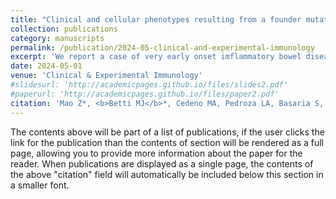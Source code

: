```yaml
---
title: "Clinical and cellular phenotypes resulting from a founder mutation in IL10RB"
collection: publications
category: manuscripts
permalink: /publication/2024-05-clinical-and-experimental-immunology
excerpt: 'We report a case of very early onset imflammatory bowel disease (VEOIBD) caused by a novel homozygous loss of function mutation in IL10RB. We use cytometry by time-of-flight with a broad panel of antibodies to interrogate the immunophenotype of this patient and detect reduced frequencies of CD4 and CD8 T cells with additional defects in some populations of T helper cells, innate-like T cells, and memory B cells. Finally, we identify the patient’s mutation as a founder allele in an isolated indigenous population and estimate the age of this variant by studying the shared ancestral haplotype.'
date: 2024-05-01
venue: 'Clinical & Experimental Immunology'
#slidesurl: 'http://academicpages.github.io/files/slides2.pdf'
#paperurl: 'http://academicpages.github.io/files/paper2.pdf'
citation: 'Mao Z*, <b>Betti MJ</b>*, Cedeno MA, Pedroza LA, Basaria S, Liu Q, Choi JM, and Markle JG. (2024). &quot;Clinical and cellular phenotypes resulting from a founder mutation in IL10RB.&quot; <i>Clinical and Experimental Immunology</i>. 216(2). <a href="https://doi.org/10.1093/cei/uxad085" target="_blank">https://doi.org/10.1093/cei/uxad085</a>.'
---
```


The contents above will be part of a list of publications, if the user clicks the link for the publication than the contents of section will be rendered as a full page, allowing you to provide more information about the paper for the reader. When publications are displayed as a single page, the contents of the above "citation" field will automatically be included below this section in a smaller font.